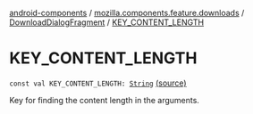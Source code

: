 [android-components](../../index.md) / [mozilla.components.feature.downloads](../index.md) / [DownloadDialogFragment](index.md) / [KEY_CONTENT_LENGTH](./-k-e-y_-c-o-n-t-e-n-t_-l-e-n-g-t-h.md)

# KEY_CONTENT_LENGTH

`const val KEY_CONTENT_LENGTH: `[`String`](https://kotlinlang.org/api/latest/jvm/stdlib/kotlin/-string/index.html) [(source)](https://github.com/mozilla-mobile/android-components/blob/master/components/feature/downloads/src/main/java/mozilla/components/feature/downloads/DownloadDialogFragment.kt#L47)

Key for finding the content length in the arguments.

